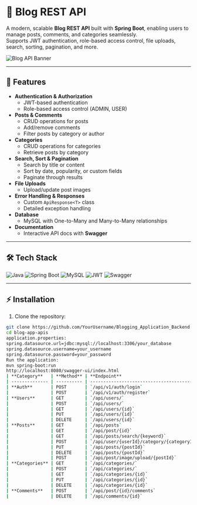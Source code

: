 # 📝 Blog REST API

A modern, scalable **Blog REST API** built with **Spring Boot**, enabling users to manage posts, comments, and categories seamlessly.  
Supports JWT authentication, role-based access control, file uploads, search, sorting, pagination, and more.

![Blog API Banner](https://via.placeholder.com/1200x300.png?text=Blog+REST+API+Banner)

---

## 🌟 Features

- **Authentication & Authorization**
  - JWT-based authentication
  - Role-based access control (ADMIN, USER)
- **Posts & Comments**
  - CRUD operations for posts
  - Add/remove comments
  - Filter posts by category or author
- **Categories**
  - CRUD operations for categories
  - Retrieve posts by category
- **Search, Sort & Pagination**
  - Search by title or content
  - Sort by date, popularity, or custom fields
  - Paginate through results
- **File Uploads**
  - Upload/update post images
- **Error Handling & Responses**
  - Custom `ApiResponse<T>` class
  - Detailed exception handling
- **Database**
  - MySQL with One-to-Many and Many-to-Many relationships
- **Documentation**
  - Interactive API docs with **Swagger**

---

## 🛠️ Tech Stack

![Java](https://img.shields.io/badge/Java-ED8B00?style=for-the-badge&logo=java&logoColor=white)
![Spring Boot](https://img.shields.io/badge/SpringBoot-6DB33F?style=for-the-badge&logo=spring&logoColor=white)
![MySQL](https://img.shields.io/badge/MySQL-4479A1?style=for-the-badge&logo=mysql&logoColor=white)
![JWT](https://img.shields.io/badge/JWT-000000?style=for-the-badge&logo=JSON-web-tokens&logoColor=white)
![Swagger](https://img.shields.io/badge/Swagger-85EA2D?style=for-the-badge&logo=swagger&logoColor=black)

---

## ⚡ Installation

1. Clone the repository:
```bash
git clone https://github.com/YourUsername/Blogging_Application_Backend.git
cd blog-app-apis
application.properties:
spring.datasource.url=jdbc:mysql://localhost:3306/your_database
spring.datasource.username=your_username
spring.datasource.password=your_password
Run the application:
mvn spring-boot:run
http://localhost:8080/swagger-ui/index.html
| **Category**   | **Method** | **Endpoint**                                     | **Auth Required** |
| -------------- | ---------- | ------------------------------------------------ | ----------------- |
| **Auth**       | POST       | `/api/v1/auth/login`                             | No                |
|                | POST       | `/api/v1/auth/register`                          | No                |
| **Users**      | GET        | `/api/users/`                                    | No                |
|                | POST       | `/api/users/`                                    | Yes               |
|                | GET        | `/api/users/{id}`                                | No                |
|                | PUT        | `/api/users/{id}`                                | Yes               |
|                | DELETE     | `/api/users/{id}`                                | Yes (Admin)       |
| **Posts**      | GET        | `/api/posts`                                     | No                |
|                | GET        | `/api/post/{id}`                                 | No                |
|                | GET        | `/api/posts/search/{keyword}`                    | No                |
|                | POST       | `/api/user/{userId}/category/{categoryId}/posts` | Yes               |
|                | PUT        | `/api/posts/{postId}`                            | Yes               |
|                | DELETE     | `/api/posts/{postId}`                            | Yes (Admin)       |
|                | POST       | `/api/post/image/upload/{postId}`                | Yes               |
| **Categories** | GET        | `/api/categories/`                               | No                |
|                | POST       | `/api/categories/`                               | Yes               |
|                | GET        | `/api/categories/{id}`                           | No                |
|                | PUT        | `/api/categories/{id}`                           | Yes               |
|                | DELETE     | `/api/categories/{id}`                           | Yes               |
| **Comments**   | POST       | `/api/post/{id}/comments`                        | Yes               |
|                | DELETE     | `/api/comments/{id}`                             | Yes               |

